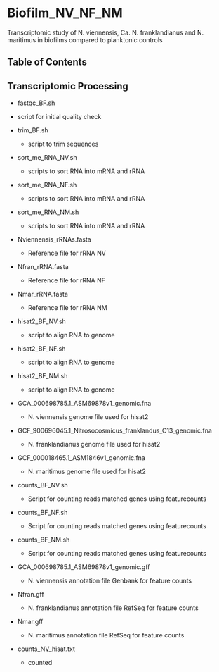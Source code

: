 # Biofilm_NV_NF_NM
Transcriptomic study of N. viennensis, Ca. N. franklandianus and N. maritimus in biofilms compared to planktonic controls


## Table of Contents

## Transcriptomic Processing

 *  fastqc_BF.sh
  * script for initial quality check

* trim_BF.sh
  * script to trim sequences

* sort_me_RNA_NV.sh
  * scripts to sort RNA into mRNA and rRNA

* sort_me_RNA_NF.sh
  * scripts to sort RNA into mRNA and rRNA

* sort_me_RNA_NM.sh
  * scripts to sort RNA into mRNA and rRNA

* Nviennensis_rRNAs.fasta
  * Reference file for rRNA NV

* Nfran_rRNA.fasta
  * Reference file for rRNA NF

* Nmar_rRNA.fasta
  * Reference file for rRNA NM


* hisat2_BF_NV.sh
  * script to align RNA to genome

* hisat2_BF_NF.sh
  * script to align RNA to genome

* hisat2_BF_NM.sh
  * script to align RNA to genome


* GCA_000698785.1_ASM69878v1_genomic.fna
  * N. viennensis genome file used for hisat2

* GCF_900696045.1_Nitrosocosmicus_franklandus_C13_genomic.fna
  * N. franklandianus genome file used for hisat2

* GCF_000018465.1_ASM1846v1_genomic.fna
  * N. maritimus genome file used for hisat2

* counts_BF_NV.sh
  * Script for counting reads matched genes using featurecounts

* counts_BF_NF.sh
  * Script for counting reads matched genes using featurecounts

* counts_BF_NM.sh
  * Script for counting reads matched genes using featurecounts


* GCA_000698785.1_ASM69878v1_genomic.gff
  * N. viennensis annotation file Genbank for feature counts

* Nfran.gff
  * N. franklandianus annotation file RefSeq for feature counts

* Nmar.gff
  * N. maritimus annotation file RefSeq for feature counts

* counts_NV_hisat.txt
  * counted 


